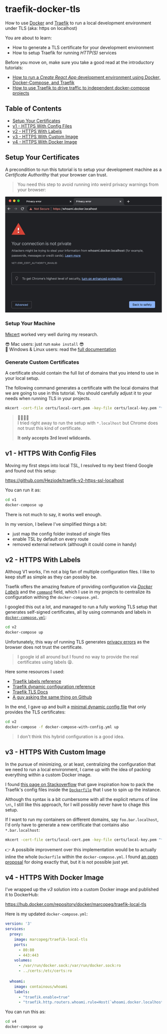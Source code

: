 # traefik-docker-tls

How to use [Docker][docker] and [Traefik][traefik] to run a local development environment under TLS (aka: https on localhost)

You are about to learn:

- How to generate a TLS certificate for your development environment
- How to setup Traefik for running _HTTP(S)_ services

Before you move on, make sure you take a good read at the introductory tutorials:

- [How to run a _Create React App_ development environment using Docker, Docker-Compose, and Traefik][tutorial1]
- [How to use Traefik to drive traffic to independent docker-compose projects][tutorial2]

## Table of Contents

- [Setup Your Certificates](#setup-your-certificates)
- [v1 - HTTPS With Config Files](#v1---https-with-config-files)
- [v2 - HTTPS With Labels](#v2---https-with-labels)
- [v3 - HTTPS With Custom Image](#v3---https-with-custom-image)
- [v4 - HTTPS With Docker Image](#v4---https-with-docker-image)

## Setup Your Certificates

A precondition to run this tutorial is to setup your development machine as a _Certificate Authorithy_ that your browser can trust. 

> You need this step to avoid running into weird privacy warnings from your browser:

![Provacy Error](./images/privacy-warning.jpg)

### Setup Your Machine

[Mkcert][mkcert] worked very well during my research.

😎 Mac users: just run `make install` 😎  
🚧 Windows & Linux users: read the [full documentation](https://github.com/FiloSottile/mkcert#installation)

### Generate Custom Certificates

A certificate should contain the full list of domains that you intend to use in your local setup.

The following command generates a certificate with the local domains that we are going to use in this tutorial. You should carefully adjust it to your needs when running TLS in your projects.

```bash
mkcert -cert-file certs/local-cert.pem -key-file certs/local-key.pem "*.docker.localhost"
```

> 😬🧐😫😒  
> I tried right away to run the setup with `*.localhost` but Chrome does not trust this kind of certificate.
>
> **It only accepts 3rd level wlidcards.**

## v1 - HTTPS With Config Files

Moving my first steps into local TSL, I resolved to my best friend Google and found out this setup:

https://github.com/Heziode/traefik-v2-https-ssl-localhost

You can run it as:

```bash
cd v1
docker-compose up
```

There is not much to say, it works well enough.

In my version, I believe I've simplified things a bit:

- just map the config folder instead of single files
- enable TSL by default on every route
- removed external network (although it could come in handy)

## v2 - HTTPS With Labels

Althoug V1 works, I'm not a big fan of multiple configuration files. I like to keep stuff as simple as they can possibly be.

Traefik offers the amazing feature of providing configuration via [_Docker Labels_](https://docs.docker.com/config/labels-custom-metadata/) and the [`command`](https://docs.docker.com/compose/compose-file/compose-file-v3/#command) field, which I use in my projects to centralize its configuration withing the `docker-compose.yml`.

I googled this out a lot, and managed to run a fully working TLS setup that generates self-signed certificates, all by using commands and labels in [`docker-compose.yml`](./v2/docker-compose.yml):

```bash
cd v2
docker-compose up
```

Unfortunately, this way of running TLS generates [privacy errors](./images/privacy-warning.jpg) as the browser does not trust the certificate.

> I google id all around but I found no way to provide the real certificates using labels 😫.

Here some resources I used:

- [Traefik labels reference](https://doc.traefik.io/traefik/reference/dynamic-configuration/docker/)
- [Traefik dynamic configuration reference](https://doc.traefik.io/traefik/reference/dynamic-configuration/file/)
- [Traefik TLS Docs](https://doc.traefik.io/traefik/https/tls/)
- [A guy asking the same thing on Github](https://github.com/traefik/traefik/issues/990)

In the end, I gave up and built a [minimal dynamic config file](./v2/traefik-config.yml) that only provides the TLS certificates:

```bash
cd v2
docker-compose -f docker-compose-with-config.yml up
```

> I don't think this hybrid configuration is a good idea.

## v3 - HTTPS With Custom Image

In the pursue of minimizing, or at least, centralizing the configuration that we need to run a local environment, I came up with the idea of packing everything within a custom Docker image.

I found [this page on Stackoverflow](https://stackoverflow.com/a/59245613/1308023) that gave inspiration how to pack the Traefik's config files inside the [`Dockerfile`](./v3/Dockerfile) that I use to spin up the instance.

Although ths syntax is a bit cumbersome with all the explicit returns of line `\n\`, I still like this approach, for I will possibly never have to chage this setup.

If I want to run my containers on different domains, say `foo.bar.localhost`, I'd only have to generate a new certificate that contains also `*.bar.localhost`:

```bash
mkcert -cert-file certs/local-cert.pem -key-file certs/local-key.pem "*.docker.localhost" "*.bar.localhost"
```

👉 A possibile improvement over this implementation would be to actually inline the whole `Dockerfile` within the `docker-compose.yml`. I found [an open proposal](https://github.com/compose-spec/compose-spec/issues/216) for doing exactly that, but it is not possible just yet.

## v4 - HTTPS With Docker Image

I've wrapped up the _v3_ solution into a custom Docker image and published it to DockerHub:

https://hub.docker.com/repository/docker/marcopeg/traefik-local-tls

Here is my updated `docker-compose.yml`:

```yml
version: '3'
services:
  proxy:
    image: marcopeg/traefik-local-tls
    ports:
      - 80:80
      - 443:443
    volumes:
      - /var/run/docker.sock:/var/run/docker.sock:ro
      - ../certs:/etc/certs:ro

  whoami:
    image: containous/whoami
    labels:
      - "traefik.enable=true"
      - "traefik.http.routers.whoami.rule=Host(`whoami.docker.localhost`)"
```

You can run this as:

```bash
cd v4
docker-compose up
```

[tutorial1]: https://github.com/marcopeg/cra-docker-traefik#readme
[tutorial2]: https://github.com/marcopeg/traefik-docker-multi-project#readme
[traefik]: https://traefik.io/
[dc]: https://docs.docker.com/compose/
[docker]: https://www.docker.com/get-started/
[nginx]: https://www.nginx.com/
[make]: https://www.gnu.org/software/make/
[mkcert]: https://github.com/FiloSottile/mkcert